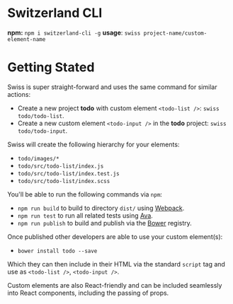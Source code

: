 # Switzerland CLI

**npm:** `npm i switzerland-cli -g`
**usage**: `swiss project-name/custom-element-name`

# Getting Stated

Swiss is super straight-forward and uses the same command for similar actions:

* Create a new project **todo** with custom element `<todo-list />`: `swiss todo/todo-list`.
* Create a new custom element `<todo-input />` in the **todo** project: `swiss todo/todo-input`.

Swiss will create the following hierarchy for your elements:

* `todo/images/*`
* `todo/src/todo-list/index.js`
* `todo/src/todo-list/index.test.js`
* `todo/src/todo-list/index.scss`

You'll be able to run the following commands via `npm`:

* `npm run build` to build to directory `dist/` using [Webpack](https://webpack.js.org/).
* `npm run test` to run all related tests using [Ava](https://github.com/avajs/ava).
* `npm run publish` to build and publish via the [Bower](https://bower.io/) registry.

Once published other developers are able to use your custom element(s):

* `bower install todo --save`

Which they can then include in their HTML via the standard `script` tag and use as `<todo-list />`, `<todo-input />`.

Custom elements are also React-friendly and can be included seamlessly into React components, including the passing of props.
